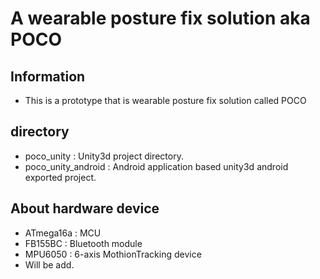 # A wearable posture fix solution aka POCO
## Information
- This is a prototype that is wearable posture fix solution called POCO

## directory
- poco_unity : Unity3d project directory.
- poco_unity_android : Android application based unity3d android exported project.

## About hardware device
- ATmega16a : MCU
- FB155BC : Bluetooth module
- MPU6050 : 6-axis MothionTracking device
- Will be add.

